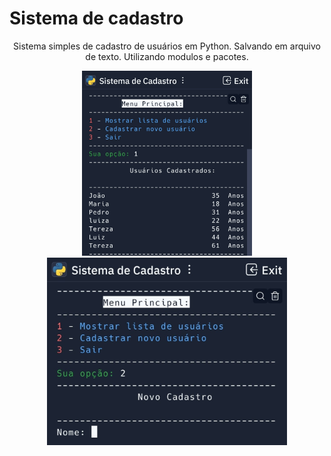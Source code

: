 # Sistema de cadastro

<div align="center">

Sistema simples de cadastro de usuários em Python. Salvando em arquivo de texto. Utilizando modulos e pacotes.

<img src="prints/cadastro2.jpg" height="296">  <img src="prints/cadastro3.jpg" height="300">

</div>
